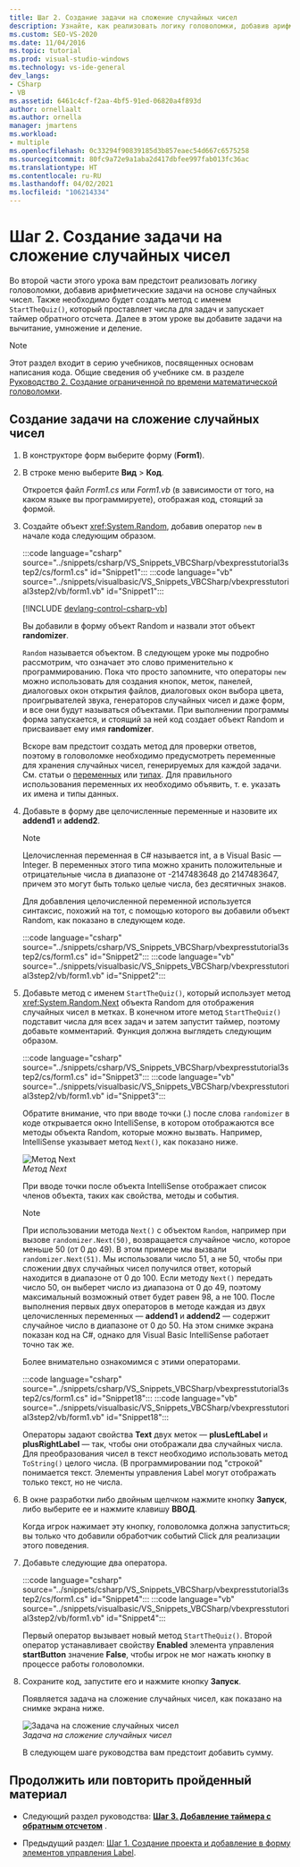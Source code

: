 ```yaml
---
title: Шаг 2. Создание задачи на сложение случайных чисел
description: Узнайте, как реализовать логику головоломки, добавив арифметические задачи на основе случайных чисел.
ms.custom: SEO-VS-2020
ms.date: 11/04/2016
ms.topic: tutorial
ms.prod: visual-studio-windows
ms.technology: vs-ide-general
dev_langs:
- CSharp
- VB
ms.assetid: 6461c4cf-f2aa-4bf5-91ed-06820a4f893d
author: ornellaalt
ms.author: ornella
manager: jmartens
ms.workload:
- multiple
ms.openlocfilehash: 0c33294f90839185d3b857eaec54d667c6575258
ms.sourcegitcommit: 80fc9a72e9a1aba2d417dbfee997fab013fc36ac
ms.translationtype: HT
ms.contentlocale: ru-RU
ms.lasthandoff: 04/02/2021
ms.locfileid: "106214334"
---
```

# <a name="step-2-create-a-random-addition-problem"></a>Шаг 2. Создание задачи на сложение случайных чисел

Во второй части этого урока вам предстоит реализовать логику головоломки, добавив арифметические задачи на основе случайных чисел. Также необходимо будет создать метод с именем `StartTheQuiz()`, который проставляет числа для задач и запускает таймер обратного отсчета. Далее в этом уроке вы добавите задачи на вычитание, умножение и деление.

> [!NOTE]
> Этот раздел входит в серию учебников, посвященных основам написания кода. Общие сведения об учебнике см. в разделе [Руководство 2. Создание ограниченной по времени математической головоломки](../ide/tutorial-2-create-a-timed-math-quiz.md).

## <a name="to-create-a-random-addition-problem"></a>Создание задачи на сложение случайных чисел

1. В конструкторе форм выберите форму (**Form1**).

2. В строке меню выберите **Вид** > **Код**.

     Откроется файл *Form1.cs* или *Form1.vb* (в зависимости от того, на каком языке вы программируете), отображая код, стоящий за формой.

3. Создайте объект <xref:System.Random>, добавив оператор `new` в начале кода следующим образом.

     :::code language="csharp" source="../snippets/csharp/VS_Snippets_VBCSharp/vbexpresstutorial3step2/cs/form1.cs" id="Snippet1":::
     :::code language="vb" source="../snippets/visualbasic/VS_Snippets_VBCSharp/vbexpresstutorial3step2/vb/form1.vb" id="Snippet1":::

     [!INCLUDE [devlang-control-csharp-vb](./includes/devlang-control-csharp-vb.md)]

     Вы добавили в форму объект Random и назвали этот объект **randomizer**.

     `Random` называется объектом. В следующем уроке мы подробно рассмотрим, что означает это слово применительно к программированию. Пока что просто запомните, что операторы `new` можно использовать для создания кнопок, меток, панелей, диалоговых окон открытия файлов, диалоговых окон выбора цвета, проигрывателей звука, генераторов случайных чисел и даже форм, и все они будут называться объектами. При выполнении программы форма запускается, и стоящий за ней код создает объект Random и присваивает ему имя **randomizer**.

     Вскоре вам предстоит создать метод для проверки ответов, поэтому в головоломке необходимо предусмотреть переменные для хранения случайных чисел, генерируемых для каждой задачи. См. статьи о [переменных](/dotnet/visual-basic/programming-guide/language-features/variables/index) или [типах](/dotnet/csharp/programming-guide/types/index). Для правильного использования переменных их необходимо объявить, т. е. указать их имена и типы данных.

4. Добавьте в форму две целочисленные переменные и назовите их **addend1** и **addend2**.

    > [!NOTE]
    > Целочисленная переменная в C# называется int, а в Visual Basic — Integer. В переменных этого типа можно хранить положительные и отрицательные числа в диапазоне от -2147483648 до 2147483647, причем это могут быть только целые числа, без десятичных знаков.

     Для добавления целочисленной переменной используется синтаксис, похожий на тот, с помощью которого вы добавили объект Random, как показано в следующем коде.

     :::code language="csharp" source="../snippets/csharp/VS_Snippets_VBCSharp/vbexpresstutorial3step2/cs/form1.cs" id="Snippet2":::
     :::code language="vb" source="../snippets/visualbasic/VS_Snippets_VBCSharp/vbexpresstutorial3step2/vb/form1.vb" id="Snippet2":::

5. Добавьте метод с именем `StartTheQuiz()`, который использует метод <xref:System.Random.Next> объекта Random для отображения случайных чисел в метках. В конечном итоге метод `StartTheQuiz()` подставит числа для всех задач и затем запустит таймер, поэтому добавьте комментарий. Функция должна выглядеть следующим образом.

     :::code language="csharp" source="../snippets/csharp/VS_Snippets_VBCSharp/vbexpresstutorial3step2/cs/form1.cs" id="Snippet3":::
     :::code language="vb" source="../snippets/visualbasic/VS_Snippets_VBCSharp/vbexpresstutorial3step2/vb/form1.vb" id="Snippet3":::

     Обратите внимание, что при вводе точки (.) после слова `randomizer` в коде открывается окно IntelliSense, в котором отображаются все методы объекта Random, которые можно вызвать. Например, IntelliSense указывает метод `Next()`, как показано ниже.

     ![Метод Next](../ide/media/express_randomwhite.png)<br/>
*Метод Next*

     При вводе точки после объекта IntelliSense отображает список членов объекта, таких как свойства, методы и события.

    > [!NOTE]
    > При использовании метода `Next()` с объектом `Random`, например при вызове `randomizer.Next(50)`, возвращается случайное число, которое меньше 50 (от 0 до 49). В этом примере мы вызвали `randomizer.Next(51)`. Мы использовали число 51, а не 50, чтобы при сложении двух случайных чисел получился ответ, который находится в диапазоне от 0 до 100. Если методу `Next()` передать число 50, он выберет число из диапазона от 0 до 49, поэтому максимальный возможный ответ будет равен 98, а не 100. После выполнения первых двух операторов в методе каждая из двух целочисленных переменных — **addend1** и **addend2** — содержит случайное число в диапазоне от 0 до 50. На этом снимке экрана показан код на C#, однако для Visual Basic IntelliSense работает точно так же.

     Более внимательно ознакомимся с этими операторами.

     :::code language="csharp" source="../snippets/csharp/VS_Snippets_VBCSharp/vbexpresstutorial3step2/cs/form1.cs" id="Snippet18":::
     :::code language="vb" source="../snippets/visualbasic/VS_Snippets_VBCSharp/vbexpresstutorial3step2/vb/form1.vb" id="Snippet18":::

     Операторы задают свойства **Text** двух меток — **plusLeftLabel** и **plusRightLabel** — так, чтобы они отображали два случайных числа. Для преобразования чисел в текст необходимо использовать метод `ToString()` целого числа. (В программировании под "строкой" понимается текст. Элементы управления Label могут отображать только текст, но не числа.

6. В окне разработки либо двойным щелчком нажмите кнопку **Запуск**, либо выберите ее и нажмите клавишу **ВВОД**.

     Когда игрок нажимает эту кнопку, головоломка должна запуститься; вы только что добавили обработчик событий Click для реализации этого поведения.

7. Добавьте следующие два оператора.

     :::code language="csharp" source="../snippets/csharp/VS_Snippets_VBCSharp/vbexpresstutorial3step2/cs/form1.cs" id="Snippet4":::
     :::code language="vb" source="../snippets/visualbasic/VS_Snippets_VBCSharp/vbexpresstutorial3step2/vb/form1.vb" id="Snippet4":::

     Первый оператор вызывает новый метод `StartTheQuiz()`. Второй оператор устанавливает свойству **Enabled** элемента управления **startButton** значение **False**, чтобы игрок не мог нажать кнопку в процессе работы головоломки.

8. Сохраните код, запустите его и нажмите кнопку **Запуск**.

     Появляется задача на сложение случайных чисел, как показано на снимке экрана ниже.

     ![Задача на сложение случайных чисел](../ide/media/express_additionproblem.png)<br/>
*Задача на сложение случайных чисел*

     В следующем шаге руководства вам предстоит добавить сумму.

## <a name="to-continue-or-review"></a>Продолжить или повторить пройденный материал

- Следующий раздел руководства: **[Шаг 3. Добавление таймера с обратным отсчетом](../ide/step-3-add-a-countdown-timer.md)** .

- Предыдущий раздел: [Шаг 1. Создание проекта и добавление в форму элементов управления Label](../ide/step-1-create-a-project-and-add-labels-to-your-form.md).
